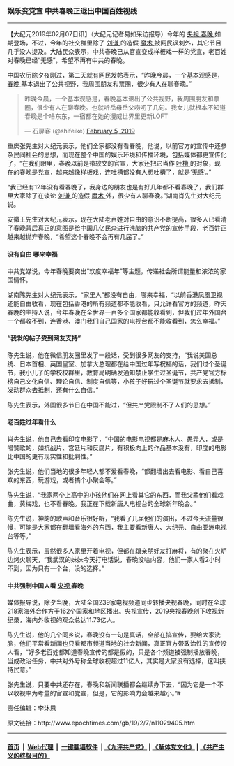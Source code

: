 ### 娱乐变党宣 中共春晚正退出中国百姓视线
------------------------

<p>
 【大纪元2019年02月07日讯】（大纪元记者易如采访报导）今年的
 <a href="http://www.epochtimes.com/gb/tag/%E5%A4%AE%E8%A7%86.html">
  央视
 </a>
 <a href="http://www.epochtimes.com/gb/tag/%E6%98%A5%E6%99%9A.html">
  春晚
 </a>
 如期登场，不过，今年的社交群里除了
 <a href="http://www.epochtimes.com/gb/tag/%E5%88%98%E8%B0%A6.html">
  刘谦
 </a>
 的造假
 <a href="http://www.epochtimes.com/gb/tag/%E9%AD%94%E6%9C%AF.html">
  魔术
 </a>
 被网民讽刺外，其它节目几乎没人提及。大陆民众表示，中共春晚已从官宣变成样板戏一样的党宣，老百姓对春晚已经“无感”，希望不再有中共的春晚。
</p>
<p>
 中国农历除夕夜刚过，第二天就有网民发帖表示，“昨晚今晨，一个基本观感是，
 <a href="http://www.epochtimes.com/gb/tag/%E6%98%A5%E6%99%9A.html">
  春晚
 </a>
 基本退出了公共视野，我周围朋友和票圈，很少有人在聊春晚。”
</p>
<blockquote class="twitter-tweet" data-lang="en">
 <p dir="ltr" lang="zh">
  昨晚今晨，一个基本观感是，春晚基本退出了公共视野，我周围朋友和票圈，很少有人在聊春晚。也就听岳母岳父唠叨了几句。我女儿就根本不知道春晚是个啥东东，一宿都在她的漫威世界里更新LOFT
 </p>
 <p>
  — 石扉客 (@shifeike)
  <a href="https://twitter.com/shifeike/status/1092617857010098177?ref_src=twsrc%5Etfw">
   February 5, 2019
  </a>
 </p>
</blockquote>
<p>
 <p>
  重庆张先生对大纪元表示，他们全家都没有看春晚，他说，以前官方的宣传中还参杂民间社会的思想，而现在整个中国的娱乐环境和传播环境，包括媒体都更宣传化了，“在我们眼里，春晚以前是带软文的官宣，大家还把它当作
  <a href="http://www.epochtimes.com/gb/tag/%E5%90%90%E6%A7%BD.html">
   吐槽
  </a>
  的对象，现在的春晚是党宣，越来越像样板戏，连吐槽都没有人想吐槽了，就是‘无感’。”
 </p>
 <p>
  “我已经有12年没有看春晚了，我身边的朋友也是有好几年都不看春晚了，我们群里大家除了在谈论
  <a href="http://www.epochtimes.com/gb/tag/%E5%88%98%E8%B0%A6.html">
   刘谦
  </a>
  的造假
  <a href="http://www.epochtimes.com/gb/tag/%E9%AD%94%E6%9C%AF.html">
   魔术
  </a>
  外，很少有人聊春晚。”湖南肖先生对大纪元说。
 </p>
 <p>
  安徽王先生对大纪元表示，现在大陆老百姓对自由的意识不断提高，很多人已看清了春晚背后真正的意图是给中国几亿民众进行洗脑的共产党的宣传手段，老百姓正越来越抛弃春晚，“希望这个春晚不会再有几届了。”
 </p>
 <h4>
  没有自由 哪来幸福
 </h4>
 <p>
  中共党媒说，今年春晚要突出“欢度幸福年”等主题，传递社会所谓能量和浓浓的家国情怀。
 </p>
 <p>
  湖南陈先生对大纪元表示，“家里人”都没有自由，哪来幸福，“以前香港凤凰卫视还能自由收看，现在包括香港的所有频道都不能收看，只允许看官方的频道，昨天春晚的主持人说，今年春晚在全世界一百多个国家都能收看到，但我们过年外国台一个都收不到，连香港、澳门我们自己国家的电视台都不能收看到，怎么幸福。”
 </p>
 <h4>
  “我发的帖子受到网友支持”
 </h4>
 <p>
  陈先生说，他在微信朋友圈里发了一段话，受到很多网友的支持，“我说美国总统、日本首相、英国皇室、加拿大总理都在给中国过年写祝福的话，我们过个圣诞节，我小儿子的学校校群里，教育局明确发通知禁止学生过圣诞节，共产党官方标榜自己文化自信、理论自信、制度自信等，小孩子好玩过个圣诞节就要求去抵制，发动群众去抵制，还有什么自信。”
 </p>
 <p>
  陈先生表示，外国很多节日在中国不能过，“但共产党限制不了人们的思想。”
 </p>
 <h4>
  老百姓过年看什么
 </h4>
 <p>
  肖先生说，他自己去看印度电影了，“中国的电影电视都是麻木人、愚弄人，或是唱赞歌的，如抗战片、宫廷片和反腐片，有积极向上的作品基本没有，印度的电影比中国的更有现实性和批判性。”
 </p>
 <p>
  张先生说，他们当地的很多年轻人都不爱看春晚，“都翻墙出去看电影、看自己喜欢的东西，玩游戏，或者搞个小聚会等。”
 </p>
 <p>
  陈先生说，“我家两个上高中的小孩他们在网上看其它的东西，而我父辈他们看戏曲，黄梅戏，也不看春晚。我正在下载新唐人电视台的全球新年晚会。”
 </p>
 <p>
  陈先生说，神韵的歌声和音乐很好听，“我看了几届他们的演出，不过今天流量很慢，可能是大家都在翻墙看海外的东西，我主要看新唐人、大纪元、自由亚洲电视台等等。”
 </p>
 <p>
  陈先生表示，虽然很多人家里开着电视，但都在跟亲朋好友打麻将，有的聚在火炉边烤火聊天，“我武汉的妹妹今天打电话说，春晚没啥内容，他们一家人看2小时不到，因为只有一个台，没的选择。”
 </p>
 <h4>
  中共强制中国人看
  <a href="http://www.epochtimes.com/gb/tag/%E5%A4%AE%E8%A7%86.html">
   央视
  </a>
  春晚
 </h4>
 <p>
  媒体报导说，除夕当晚，大陆全国239家电视频道同步转播央视春晚，同时在全球218家海外合作方于162个国家和地区播出。央视宣传，2019央视春晚创下收视新纪录，海内外收视的观众总达11.73亿人。
 </p>
 <p>
  陈先生说，他的几个同乡说，春晚没有一句是真话，全部在搞宣传，要给大家洗脑，他们平常看新闻也只看都市频道当地的社会新闻，真正官方带政治性的宣传没人看，“好多老百姓都知道春晚宣传的都是假的，只是各个频道被强制播放春晚，当成政治任务，中共对外号称全球收视超过11亿人，其实是大家没有选择，这叫挟持民意。”
 </p>
 <p>
  张先生说，只要中共还存在，春晚和新闻联播都会继续办下去，“因为它是一个不以收视率为考量的官宣和党宣，但是，它的影响力会越来越小。”#
 </p>
 <p>
  责任编辑：李沐恩
 </p>
</p>
原文链接：http://www.epochtimes.com/gb/19/2/7/n11029405.htm


------------------------
#### [首页](https://github.com/gfw-breaker/banned-news/blob/master/README.md) &nbsp;|&nbsp; [Web代理](https://github.com/labour-camp/helloworld) &nbsp;|&nbsp; [一键翻墙软件](https://github.com/gfw-breaker/nogfw/blob/master/README.md) &nbsp;| [《九评共产党》](https://github.com/gfw-breaker/9ping.md/blob/master/README.md#九评之一评共产党是什么) | [《解体党文化》](https://github.com/gfw-breaker/jtdwh.md/blob/master/README.md) | [《共产主义的终极目的》](https://github.com/gfw-breaker/gczydzjmd.md/blob/master/README.md)


